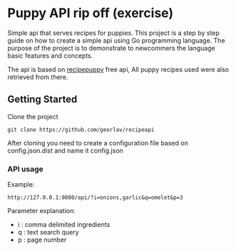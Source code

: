 # Puppy API rip off (exercise)
Simple api that serves recipes for puppies. This project is a step by step guide on how to create a simple api using
Go programming language. The purpose of the project is to demonstrate to newcommers the language basic features 
and concepts.

The api is based on [recipepuppy](http://www.recipepuppy.com/) free api, All puppy recipes used were also retrieved 
from there.

## Getting Started
Clone the project
```git
git clone https://github.com/georlav/recipeapi
```




After cloning you need to create a configuration file based on config.json.dist and name it config.json 

### API usage
Example:
```
http://127.0.0.1:8080/api/?i=onions,garlic&q=omelet&p=3
```
 
Parameter explanation:
- i : comma delimited ingredients
- q : text search query
- p : page number


